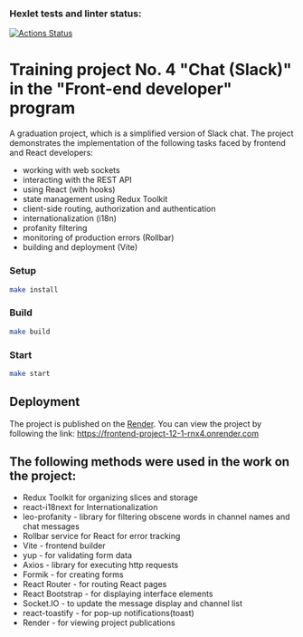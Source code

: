 ### Hexlet tests and linter status:
[![Actions Status](https://github.com/Varravana/frontend-project-12/actions/workflows/hexlet-check.yml/badge.svg)](https://github.com/Varravana/frontend-project-12/actions)

# Training project No. 4 "Chat (Slack)" in the "Front-end developer" program
A graduation project, which is a simplified version of Slack chat. The project demonstrates the implementation of the following tasks faced by frontend and React developers:
* working with web sockets
* interacting with the REST API
* using React (with hooks)
* state management using Redux Toolkit
* client-side routing, authorization and authentication
* internationalization (i18n)
* profanity filtering
* monitoring of production errors (Rollbar)
* building and deployment (Vite)

### Setup

```bash
make install
```
### Build

```bash
make build
```
### Start

```bash
make start
```


## Deployment
The project is published on the [Render](https://render.com/). You can view the project by following the link:
https://frontend-project-12-1-rnx4.onrender.com

## The following methods were used in the work on the project:
* Redux Toolkit for organizing slices and storage
* react-i18next for Internationalization
* leo-profanity - library for filtering obscene words in channel names and chat messages
* Rollbar service for React for error tracking
* Vite - frontend builder
* yup - for validating form data
* Axios - library for executing http requests
* Formik - for creating forms
* React Router - for routing React pages
* React Bootstrap - for displaying interface elements
* Socket.IO - to update the message display and channel list
* react-toastify - for pop-up notifications(toast)
* Render - for viewing project publications
